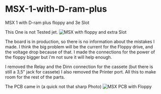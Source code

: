 
# MSX-1-with-D-ram-plus
MSX 1 with D-ram plus floppy and 3e Slot

This One is not Tested jet.
![MSX with floppy and extra Slot](https://user-images.githubusercontent.com/89305963/143934483-2074cca3-6618-40f6-baa3-1aaa080b8a1d.jpg)

The board is in production, so there is no information about the mistakes I made.
I think the big problem will be the current for the Floppy drive, and the voltage drop because of that.
I made the connections for the power of the floppy bigger but i'm not sure it will help enough.

I removed the Relay and the Dinn connection for the cassete (but there is still a 3,5" jack for cassete)
I also removed the Printer port.
All this to make room for the rest of the parts.

The PCB came in (a quick not that sharp Photo)
![MSX PCB with Floppy](https://user-images.githubusercontent.com/89305963/145672760-9142fed7-afdc-4da3-bcba-611a2bffb9a4.jpg)

